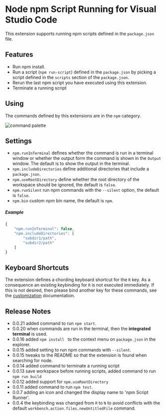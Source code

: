 # Node npm Script Running for Visual Studio Code

This extension supports running npm scripts defined in the `package.json` file.

## Features
- Run npm install.
- Run a script (`npm run-script`) defined in the `package.json` by picking a script
defined in the `scripts` section of the `package.json`.
- Rerun the last npm script you have executed using this extension.
- Terminate a running script

## Using

The commands defined by this extensions are in the `npm` category.

![command palette](https://github.com/Microsoft/vscode-npm-scripts/raw/master/images/cmds.png)

## Settings

- `npm.runInTerminal` defines whether the command is run
in a terminal window or whether the output form the command is shown in the `Output` window. The default is to show the output in the terminal.
- `npm.includeDirectories` define additional directories that include a  `package.json`.
- `npm.useRootDirectory` define whether the root directory of the workspace should be ignored, the default is `false`.
- `npm.runSilent` run npm commands with the `--silent` option, the default is `false`.
- `npm.bin` custom npm bin name, the default is `npm`.

##### Example
```javascript
{
	"npm.runInTerminal": false,
	"npm.includeDirectories": [
		"subdir1/path",
		"subdir2/path"
	]
}
```

## Keyboard Shortcuts

The extension defines a chording keyboard shortcut for the `R` key. As a consequence an existing keybinding for `R` is not executed immediately. If this is not desired, then please bind another key for these commands, see the [customization](https://code.visualstudio.com/docs/customization/keybindings) documentation.

## Release Notes

- 0.0.21 added command to run `npm start`.
- 0.0.20 when commands are run in the terminal, then the **integrated terminal** is used.
- 0.0.16 added `npm install ` to the context menu on `package.json` in the explorer.
- 0.0.15 added setting to run npm commands with `--silent`.
- 0.0.15 tweaks to the README so that the extension is found when searching for node.
- 0.0.14 added command to terminate a running script
- 0.0.13 save workspace before running scripts, added command to run `npm run build`
- 0.0.12 added support for `npm.useRootDirectory`
- 0.0.11 added command to run `npm test`.
- 0.0.7 adding an icon and changed the display name to 'npm Script Runner'.
- 0.0.4 the keybinding was changed from `R` to `N` to avoid conflicts with the default `workbench.action.files.newUntitledFile` command.
